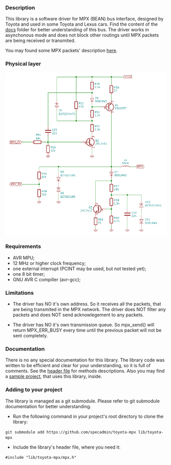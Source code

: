 ### Description ###

This library is a software driver for MPX (BEAN) bus interface, designed by Toyota and used in some Toyota and Lexus cars. Find the content of the [docs](https://github.com/specadmin/toyota-mpx/tree/master/docs) folder for better understanding of this bus.
The driver works in asynchonous mode and does not block other routings until MPX packets are being received or transmited.

You may found some MPX packets' description [here](MPX-codes.md).



### Physical layer ###

<div align="center"> <img src="photos/image_1115.png" width="600"/> </div>



### Requirements ###

 * AVR MPU;
 * 12 MHz or higher clock frequency;
 * one external interrupt (PCINT may be used, but not tested yet);
 * one 8 bit timer;
 * GNU AVR C compiller (avr-gcc);



### Limitations ###

 * The driver has NO it's own address. So it receives all the packets, that are being transmited in the MPX network. The driver does NOT filter any packets and does NOT send acknowlegement to any packets.

 * The driver has NO it's own transmission queue. So mpx_send() will return MPX_ERR_BUSY every time until the previous packet will not be sent completely.



### Documentation ###

There is no any special documentation for this library. The library code was written to be efficient and clear for your understanding, so it is full of comments. See the [header file](https://github.com/specadmin/toyota-mpx/blob/master/mpx.h) for methods descriptions. Also you may find a [sample project](https://github.com/specadmin/toyota-mpx/tree/master/samples/MPX-dev-board), that uses this library, inside.



### Adding to your project ###

The library is managed as a git submodule. Please refer to git submodule documentation for better understanding.

 * Run the following command in your project's root directory to clone the library:

`git submodule add https://github.com/specadmin/toyota-mpx lib/toyota-mpx`

 * Include the library's header file, where you need it:

`#include "lib/toyota-mpx/mpx.h"`
